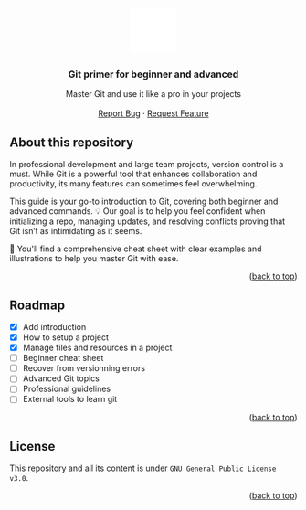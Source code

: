 <a name="readme-top"></a>

<br />
<div align="center">
<a href="https://leetcode.com">
    <img src="./resources/git.svg" alt="Logo" width="80" height="80">
  </a>
  <h3 align="center">Git primer for beginner and advanced</h3>

  <p align="center">
    Master Git and use it like a pro in your projects
    <br />
    <br />
    <a href="https://github.com/pallandir/git-primer/issues">Report Bug</a>
    ·
    <a href="https://github.com/pallandir/git-primer/issues">Request Feature</a>
  </p>
</div>

## About this repository

In professional development and large team projects, version control is a must. While Git is a powerful tool that enhances collaboration and productivity, its many features can sometimes feel overwhelming.

This guide is your go-to introduction to Git, covering both beginner and advanced commands. 💡 Our goal is to help you feel confident when initializing a repo, managing updates, and resolving conflicts proving that Git isn’t as intimidating as it seems.

📖 You'll find a comprehensive cheat sheet with clear examples and illustrations to help you master Git with ease.

<p align="right">(<a href="#readme-top">back to top</a>)</p>

<!-- ROADMAP -->

## Roadmap

- [x] Add introduction
- [x] How to setup a project
- [x] Manage files and resources in a project
- [ ] Beginner cheat sheet
- [ ] Recover from versionning errors
- [ ] Advanced Git topics
- [ ] Professional guidelines
- [ ] External tools to learn git

<p align="right">(<a href="#readme-top">back to top</a>)</p>

<!-- LICENSE -->

## License

This repository and all its content is under `GNU General Public License v3.0`.

<p align="right">(<a href="#readme-top">back to top</a>)</p>

